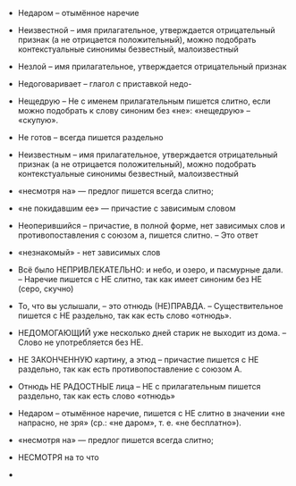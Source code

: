 * Недаром – отымённое наречие
* Неизвестной – имя прилагательное, утверждается отрицательный признак (а не отрицается положительный), можно подобрать контекстуальные синонимы безвестный, малоизвестный
* Незлой – имя прилагательное, утверждается отрицательный признак
* Недоговаривает – глагол с приставкой недо-
* Нещедрую – Не с именем прилагательным пишется слитно, если можно подобрать к слову синоним без «не»: «нещедрую» – «скупую».
* Не готов – всегда пишется раздельно
* Неизвестным – имя прилагательное, утверждается отрицательный признак (а не отрицается положительный), можно подобрать контекстуальные синонимы безвестный, малоизвестный
* «несмотря на» — предлог пишется всегда слитно;
* «не покидавшим ее» — причастие с зависимым словом
* Неоперившийся – причастие, в полной форме, нет зависимых слов и противопоставления с союзом а, пишется слитно. – Это ответ
* «незнакомый» - нет зависимых слов
* Всё было НЕПРИВЛЕКАТЕЛЬНО: и небо, и озеро, и пасмурные дали. – Наречие пишется с НЕ слитно, так как имеет синоним без НЕ (серо, скучно)
* То, что вы услышали, – это отнюдь (НЕ)ПРАВДА. – Существительное пишется с НЕ раздельно, так как есть слово «отнюдь».
* НЕДОМОГАЮЩИЙ уже несколько дней старик не выходит из дома. – Слово не употребляется без НЕ.
* НЕ ЗАКОНЧЕННУЮ картину, а этюд – причастие пишется с НЕ раздельно, так как есть противопоставление с союзом А.

* Отнюдь НЕ РАДОСТНЫЕ лица – НЕ с прилагательным пишется раздельно, так как есть слово «отнюдь»
* Недаром – отымённое наречие, пишется с НЕ слитно в значении «не напрасно, не зря» (ср.: «не даром», т. е. «не бесплатно»).
* «несмотря на» — предлог пишется всегда слитно;
* НЕСМОТРЯ на то что
* 
 







